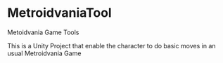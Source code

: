 # MetroidvaniaTool
Metoidvania Game Tools

This is a Unity Project that enable the character to do basic moves in an usual Metroidvania Game
